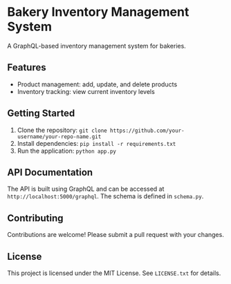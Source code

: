 # Bakery Inventory Management System

A GraphQL-based inventory management system for bakeries.

## Features

* Product management: add, update, and delete products
* Inventory tracking: view current inventory levels

## Getting Started

1. Clone the repository: `git clone https://github.com/your-username/your-repo-name.git`
2. Install dependencies: `pip install -r requirements.txt`
3. Run the application: `python app.py`

## API Documentation

The API is built using GraphQL and can be accessed at `http://localhost:5000/graphql`. The schema is defined in `schema.py`.

## Contributing

Contributions are welcome! Please submit a pull request with your changes.

## License

This project is licensed under the MIT License. See `LICENSE.txt` for details.